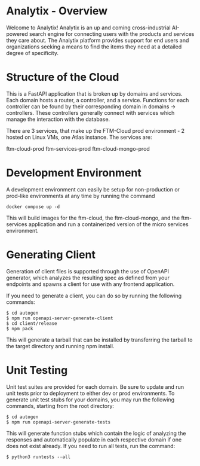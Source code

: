# Analytix - Overview
Welcome to Analytix! Analytix is an up and coming cross-industrial AI-powered search engine for connecting users with the products and services they care about. The Analytix platform provides support for end users and organizations seeking a means to find the items they need at a detailed degree of specificity.

# Structure of the Cloud
This is a FastAPI application that is broken up by domains and services. Each domain hosts a router, a controller,
and a service. Functions for each controller can be found by their corresponding domain in domains -> controllers. These controllers generally connect with services which manage the interaction with the database. 

There are 3 services, that make up the FTM-Cloud prod environment - 2 hosted on Linux VMs, one Atlas instance. The services are:

ftm-cloud-prod
ftm-services-prod
ftm-cloud-mongo-prod

# Development Environment
A development environment can easily be setup for non-production or prod-like environments at any time by running
the command

```commandline
docker compose up -d
```

This will build images for the ftm-cloud, the ftm-cloud-mongo, and the ftm-services application and run a containerized
version of the micro services environment.

# Generating Client
Generation of client files is supported through the use of OpenAPI generator, which analyzes the resulting spec as defined
from your endpoints and spawns a client for use with any frontend application.

If you need to generate a client, you can do so by running the following commands:

```console
$ cd autogen
$ npm run openapi-server-generate-client
$ cd client/release
$ npm pack
```

This will generate a tarball that can be installed by transferring the tarball to the
target directory and running npm install.

# Unit Testing
Unit test suites are provided for each domain. Be sure to update and run unit tests prior to deployment to
either dev or prod environments. To generate unit test stubs for your domains, you may run the following commands, starting
from the root directory:

```console
$ cd autogen
$ npm run openapi-server-generate-tests
```

This will generate function stubs which contain the logic of analyzing the responses and automatically populate in each
respective domain if one does not exist already. If you need to run all tests, run the command:

```console
$ python3 runtests --all
```
